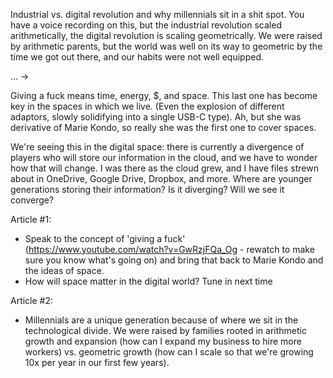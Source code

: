 Industrial vs. digital revolution and why millennials sit in a shit spot. You have a voice recording on this, but the industrial revolution scaled arithmetically, the digital revolution is scaling geometrically. We were raised by arithmetic parents, but the world was well on its way to geometric by the time we got out there, and our habits were not well equipped.

... ->

Giving a fuck means time, energy, $, and space. This last one has become key in the spaces in which we live. (Even the explosion of different adaptors, slowly solidifying into a single USB-C type). Ah, but she was derivative of Marie Kondo, so really she was the first one to cover spaces.

We're seeing this in the digital space: there is currently a divergence of players who will store our information in the cloud, and we have to wonder how that will change. I was there as the cloud grew, and I have files strewn about in OneDrive, Google Drive, Dropbox, and more. Where are younger generations storing their information? Is it diverging? Will we see it converge?

Article #1:

- Speak to the concept of 'giving a fuck' (https://www.youtube.com/watch?v=GwRzjFQa_Og - rewatch to make sure you know what's going on) and bring that back to Marie Kondo and the ideas of space.
- How will space matter in the digital world? Tune in next time

Article #2:

- Millennials are a unique generation because of where we sit in the technological divide. We were raised by families rooted in arithmetic growth and expansion (how can I expand my business to hire more workers) vs. geometric growth (how can I scale so that we're growing 10x per year in our first few years).
